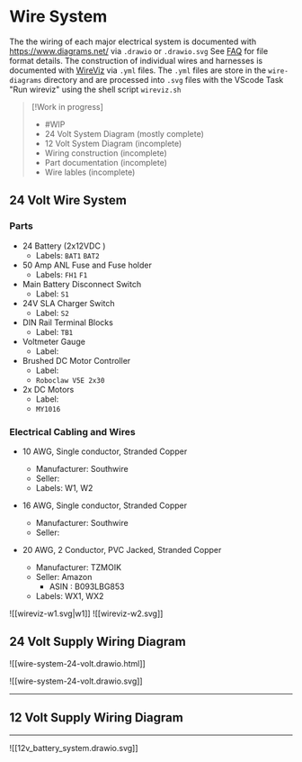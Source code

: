 # Wire System

The the wiring of each major electrical system is documented with https://www.diagrams.net/ via `.drawio` or `.drawio.svg`  See [FAQ](https://www.diagrams.net/doc/faq/save-file-formats) for file format details. The construction of individual wires and harnesses is documented with [WireViz](https://github.com/formatc1702/WireViz) via `.yml` files. The `.yml` files are store in the `wire-diagrams` directory and are processed into `.svg` files with the VScode Task "Run wireviz" using the shell script  `wireviz.sh`

>[!Work in progress]
> - #WIP
> - 24 Volt System Diagram (mostly complete)
> - 12 Volt System Diagram (incomplete)
> - Wiring construction (incomplete)
> - Part documentation (incomplete)
> - Wire lables (incomplete)

## 24 Volt Wire System

### Parts

- 24 Battery (2x12VDC )
	- Labels: `BAT1`  `BAT2`
-  50 Amp ANL Fuse and Fuse holder
	- Labels: `FH1` `F1`
- Main Battery Disconnect Switch
	- Label: `S1` 
- 24V SLA Charger Switch
	- Label: `S2`
- DIN Rail Terminal Blocks
	- Label: `TB1`
- Voltmeter Gauge
	- Label:
- Brushed DC Motor Controller
	- Label:
	- `Roboclaw V5E 2x30`
- 2x DC Motors
	- Label:
	- `MY1016`

### Electrical Cabling and Wires

- 10 AWG, Single conductor, Stranded Copper
	- Manufacturer: Southwire
	- Seller:
	- Labels: W1, W2
- 16 AWG, Single conductor, Stranded Copper
	- Manufacturer: Southwire
	- Seller: 

- 20 AWG, 2 Conductor, PVC Jacked, Stranded Copper 
	- Manufacturer: TZMOIK
	- Seller: Amazon
		- ASIN : B093LBG853
	- Labels: WX1, WX2


![[wireviz-w1.svg|w1]] ![[wireviz-w2.svg]]

## 24 Volt Supply Wiring Diagram


![[wire-system-24-volt.drawio.html]]


![[wire-system-24-volt.drawio.svg]]


---

## 12 Volt Supply Wiring Diagram

---
![[12v_battery_system.drawio.svg]]